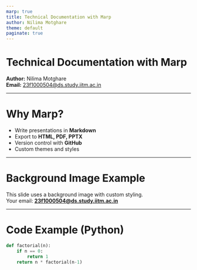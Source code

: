 ```yaml
---
marp: true
title: Technical Documentation with Marp
author: Nilima Motghare
theme: default
paginate: true
---
```


# Technical Documentation with Marp

**Author:** Nilima Motghare  
**Email:** 23f1000504@ds.study.iitm.ac.in  

---

# Why Marp?

- Write presentations in **Markdown**
- Export to **HTML, PDF, PPTX**
- Version control with **GitHub**
- Custom themes and styles

---

<!-- _backgroundImage: url('Sunset Sky with Illuminated Clouds.png') -->
<!-- _backgroundSize: cover -->
<!-- _color: white -->

# Background Image Example

This slide uses a background image with custom styling.  
Your email: **23f1000504@ds.study.iitm.ac.in**

---

# Code Example (Python)

```python
def factorial(n):
    if n == 0:
        return 1
    return n * factorial(n-1)
